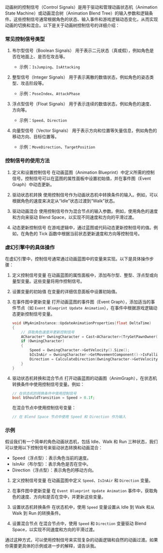 动画树的控制信号（Control Signals）是用于驱动和管理动画状态机（Animation State Machine）或动画混合树（Animation Blend Tree）的输入参数和逻辑条件。这些控制信号通常根据角色的状态、输入事件和游戏逻辑动态变化，从而实现动画的切换和混合。以下是关于动画树控制信号的详细介绍：

### 常见控制信号类型

1. 布尔型信号（Boolean Signals）
   用于表示二元状态（真或假），例如角色是否在地面上、是否在攻击等。
   
   - 示例：`IsJumping`、`IsAttacking`

2. 整型信号（Integer Signals）
   用于表示离散的数值状态，例如角色的姿态类型、攻击阶段等。
   
   - 示例：`PoseIndex`、`AttackPhase`

3. 浮点型信号（Float Signals）
   用于表示连续的数值状态，例如角色的速度、方向等。
   
   - 示例：`Speed`、`Direction`

4. 向量型信号（Vector Signals）
   用于表示方向和位置等矢量信息，例如角色的移动方向、目标位置等。
   
   - 示例：`MoveDirection`、`TargetPosition`

### 控制信号的使用方法

1. 定义和设置控制信号
   在动画蓝图（Animation Blueprint）中定义所需的控制信号。控制信号可以在蓝图的属性面板中设置初始值，并在事件图（Event Graph）中动态更新。

2. 驱动状态机转换
   使用控制信号作为动画状态机中转换条件的输入。例如，可以根据角色的速度来决定从“Idle”状态过渡到“Walk”状态。

3. 驱动动画混合
   使用控制信号作为混合节点的输入参数。例如，使用角色的速度和方向来驱动 Blend Space，以实现不同速度和方向的平滑过渡。

4. 动态更新控制信号
   在游戏逻辑中，通过蓝图或代码动态更新控制信号的值。例如，在角色的 Tick 函数中根据当前状态更新速度和方向等控制信号。

### 虚幻引擎中的具体操作

在虚幻引擎中，控制信号通常通过动画蓝图中的变量来实现。以下是具体操作步骤：

1. 定义控制信号变量
   在动画蓝图的属性面板中，添加布尔型、整型、浮点型或向量型变量。这些变量将用作控制信号。

2. 设置变量的初始值
   在变量的详细信息面板中设置初始值。

3. 在事件图中更新变量
   打开动画蓝图的事件图（Event Graph），添加适当的事件节点（如 `Event Blueprint Update Animation`），在事件中根据游戏逻辑动态更新控制信号变量。

   ```cpp
   void UMyAnimInstance::UpdateAnimationProperties(float DeltaTime)
   {
       // 获取角色速度并更新控制信号
       ACharacter* OwningCharacter = Cast<ACharacter>(TryGetPawnOwner());
       if (OwningCharacter)
       {
           Speed = OwningCharacter->GetVelocity().Size();
           bIsInAir = OwningCharacter->GetMovementComponent()->IsFalling();
           Direction = CalculateDirection(OwningCharacter->GetVelocity(), OwningCharacter->GetActorRotation());
       }
   }
   ```

4. 驱动状态机转换和混合节点
   打开动画蓝图的动画图（AnimGraph），在状态机转换条件中使用控制信号变量。例如：

   ```cpp
   // 在状态机的转换条件中使用控制信号
   bool bShouldTransition = Speed > 0.1f;
   ```

   在混合节点中使用控制信号变量：

   ```cpp
   // 在 Blend Space 节点中使用 Speed 和 Direction 作为输入
   ```

### 示例

假设我们有一个简单的角色动画状态机，包括 Idle、Walk 和 Run 三种状态，我们可以使用以下控制信号来驱动状态转换和动画混合：

- Speed（浮点型）：表示角色当前的速度。
- IsInAir（布尔型）：表示角色是否在空中。
- Direction（浮点型）：表示角色的移动方向。

1. 定义控制信号变量
   在动画蓝图中定义 `Speed`、`IsInAir` 和 `Direction` 变量。

2. 在事件图中更新变量
   在 `Event Blueprint Update Animation` 事件中，获取角色的速度、方向和是否在空中，并更新这些变量。

3. 设置状态机转换条件
   在状态机中，使用 `Speed` 变量设置从 Idle 到 Walk 和从 Walk 到 Run 的转换条件。

4. 设置混合节点
   在混合节点中，使用 `Speed` 和 `Direction` 变量驱动 Blend Space，以实现不同速度和方向的平滑过渡。

通过这种方式，可以使用控制信号来实现复杂的动画逻辑和自然的动画过渡。如果你需要更具体的示例或进一步的解释，请告诉我。